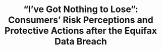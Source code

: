 ---
title: “I’ve Got Nothing to Lose”&#58; Consumers’ Risk Perceptions and Protective Actions after the Equifax Data Breach
authors: Yixin Zou, Abraham Mhaidli, Austin McCall, Florian Schaub
venue: Fourteenth Symposium on Usable Privacy and Security (SOUPS)
weblink: https://www.usenix.org/conference/soups2018/presentation/zou
writtenyear: 2018
tags: [publication]
category: publication
---